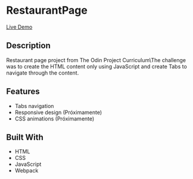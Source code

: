 # RestaurantPage

[Live Demo](https://rawcdn.githack.com/0yapunpun/RestaurantPage/8df1e97484b469d0c67dd59d362709fc706d09c7/dist/index.html)

## Description
Restaurant page project from The Odin Project Curriculum\The challenge was to create the HTML content only using JavaScript and create Tabs to navigate through the content.

## Features
* Tabs navigation
* Responsive design (Próximamente)
* CSS animations (Próximamente)

## Built With
* HTML
* CSS
* JavaScript
* Webpack



